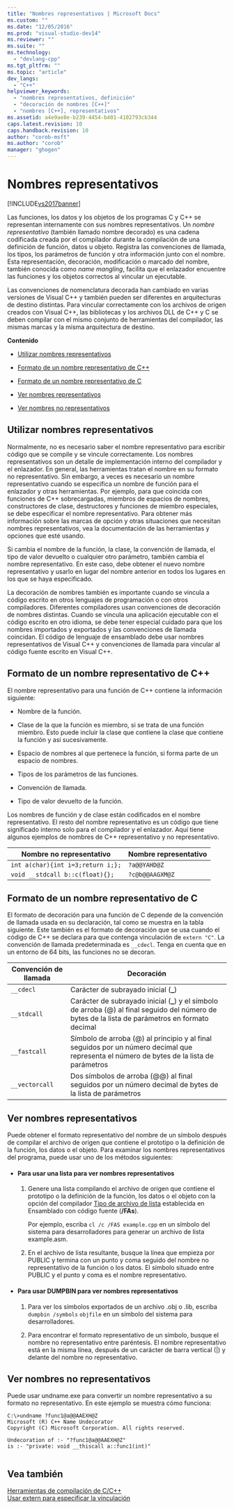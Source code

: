 ```yaml
---
title: "Nombres representativos | Microsoft Docs"
ms.custom: ""
ms.date: "12/05/2016"
ms.prod: "visual-studio-dev14"
ms.reviewer: ""
ms.suite: ""
ms.technology: 
  - "devlang-cpp"
ms.tgt_pltfrm: ""
ms.topic: "article"
dev_langs: 
  - "C++"
helpviewer_keywords: 
  - "nombres representativos, definición"
  - "decoración de nombres [C++]"
  - "nombres [C++], representativos"
ms.assetid: a4e9ae8e-b239-4454-b401-4102793cb344
caps.latest.revision: 10
caps.handback.revision: 10
author: "corob-msft"
ms.author: "corob"
manager: "ghogen"
---
```

# Nombres representativos
[!INCLUDE[vs2017banner](../../assembler/inline/includes/vs2017banner.md)]

Las funciones, los datos y los objetos de los programas C y C\+\+ se representan internamente con sus nombres representativos.  Un *nombre representativo* \(también llamado nombre decorado\) es una cadena codificada creada por el compilador durante la compilación de una definición de función, datos u objeto.  Registra las convenciones de llamada, los tipos, los parámetros de función y otra información junto con el nombre.  Esta representación, decoración, modificación o marcado del nombre, también conocida como *name mangling*, facilita que el enlazador encuentre las funciones y los objetos correctos al vincular un ejecutable.  
  
 Las convenciones de nomenclatura decorada han cambiado en varias versiones de Visual C\+\+ y también pueden ser diferentes en arquitecturas de destino distintas.  Para vincular correctamente con los archivos de origen creados con Visual C\+\+, las bibliotecas y los archivos DLL de C\+\+ y C se deben compilar con el mismo conjunto de herramientas del compilador, las mismas marcas y la misma arquitectura de destino.  
  
 **Contenido**  
  
-   [Utilizar nombres representativos](#Using)  
  
-   [Formato de un nombre representativo de C\+\+](#Format)  
  
-   [Formato de un nombre representativo de C](#FormatC)  
  
-   [Ver nombres representativos](#Viewing)  
  
-   [Ver nombres no representativos](#Undecorated)  
  
##  <a name="Using"></a> Utilizar nombres representativos  
 Normalmente, no es necesario saber el nombre representativo para escribir código que se compile y se vincule correctamente.  Los nombres representativos son un detalle de implementación interno del compilador y el enlazador.  En general, las herramientas tratan el nombre en su formato no representativo.  Sin embargo, a veces es necesario un nombre representativo cuando se especifica un nombre de función para el enlazador y otras herramientas.  Por ejemplo, para que coincida con funciones de C\+\+ sobrecargadas, miembros de espacios de nombres, constructores de clase, destructores y funciones de miembro especiales, se debe especificar el nombre representativo.  Para obtener más información sobre las marcas de opción y otras situaciones que necesitan nombres representativos, vea la documentación de las herramientas y opciones que esté usando.  
  
 Si cambia el nombre de la función, la clase, la convención de llamada, el tipo de valor devuelto o cualquier otro parámetro, también cambia el nombre representativo.  En este caso, debe obtener el nuevo nombre representativo y usarlo en lugar del nombre anterior en todos los lugares en los que se haya especificado.  
  
 La decoración de nombres también es importante cuando se vincula a código escrito en otros lenguajes de programación o con otros compiladores.  Diferentes compiladores usan convenciones de decoración de nombres distintas.  Cuando se vincula una aplicación ejecutable con el código escrito en otro idioma, se debe tener especial cuidado para que los nombres importados y exportados y las convenciones de llamada coincidan.  El código de lenguaje de ensamblado debe usar nombres representativos de Visual C\+\+ y convenciones de llamada para vincular al código fuente escrito en Visual C\+\+.  
  
##  <a name="Format"></a> Formato de un nombre representativo de C\+\+  
 El nombre representativo para una función de C\+\+ contiene la información siguiente:  
  
-   Nombre de la función.  
  
-   Clase de la que la función es miembro, si se trata de una función miembro.  Esto puede incluir la clase que contiene la clase que contiene la función y así sucesivamente.  
  
-   Espacio de nombres al que pertenece la función, si forma parte de un espacio de nombres.  
  
-   Tipos de los parámetros de las funciones.  
  
-   Convención de llamada.  
  
-   Tipo de valor devuelto de la función.  
  
 Los nombres de función y de clase están codificados en el nombre representativo.  El resto del nombre representativo es un código que tiene significado interno solo para el compilador y el enlazador.  Aquí tiene algunos ejemplos de nombres de C\+\+ representativo y no representativo.  
  
|Nombre no representativo|Nombre representativo|  
|------------------------------|---------------------------|  
|`int a(char){int i=3;return i;};`|`?a@@YAHD@Z`|  
|`void __stdcall b::c(float){};`|`?c@b@@AAGXM@Z`|  
  
##  <a name="FormatC"></a> Formato de un nombre representativo de C  
 El formato de decoración para una función de C depende de la convención de llamada usada en su declaración, tal como se muestra en la tabla siguiente.  Este también es el formato de decoración que se usa cuando el código de C\+\+ se declara para que contenga vinculación de `extern "C"`.  La convención de llamada predeterminada es `__cdecl`.  Tenga en cuenta que en un entorno de 64 bits, las funciones no se decoran.  
  
|Convención de llamada|Decoración|  
|---------------------------|----------------|  
|`__cdecl`|Carácter de subrayado inicial \(**\_**\)|  
|`__stdcall`|Carácter de subrayado inicial \(**\_**\) y el símbolo de arroba \(@\) al final seguido del número de bytes de la lista de parámetros en formato decimal|  
|`__fastcall`|Símbolo de arroba \(@\) al principio y al final seguidos por un número decimal que representa el número de bytes de la lista de parámetros|  
|`__vectorcall`|Dos símbolos de arroba \(@@\) al final seguidos por un número decimal de bytes de la lista de parámetros|  
  
##  <a name="Viewing"></a> Ver nombres representativos  
 Puede obtener el formato representativo del nombre de un símbolo después de compilar el archivo de origen que contiene el prototipo o la definición de la función, los datos o el objeto.  Para examinar los nombres representativos del programa, puede usar uno de los métodos siguientes:  
  
-   #### Para usar una lista para ver nombres representativos  
  
    1.  Genere una lista compilando el archivo de origen que contiene el prototipo o la definición de la función, los datos o el objeto con la opción del compilador [Tipo de archivo de lista](../../build/reference/fa-fa-listing-file.md) establecida en Ensamblado con código fuente \(**\/FAs**\).  
  
         Por ejemplo, escriba `cl /c /FAS example.cpp` en un símbolo del sistema para desarrolladores para generar un archivo de lista example.asm.  
  
    2.  En el archivo de lista resultante, busque la línea que empieza por PUBLIC y termina con un punto y coma seguido del nombre no representativo de la función o los datos.  El símbolo situado entre PUBLIC y el punto y coma es el nombre representativo.  
  
-   #### Para usar DUMPBIN para ver nombres representativos  
  
    1.  Para ver los símbolos exportados de un archivo .obj o .lib, escriba `dumpbin /symbols` `objfile` en un símbolo del sistema para desarrolladores.  
  
    2.  Para encontrar el formato representativo de un símbolo, busque el nombre no representativo entre paréntesis.  El nombre representativo está en la misma línea, después de un carácter de barra vertical \(&#124;\) y delante del nombre no representativo.  
  
##  <a name="Undecorated"></a> Ver nombres no representativos  
 Puede usar undname.exe para convertir un nombre representativo a su formato no representativo.  En este ejemplo se muestra cómo funciona:  
  
```  
C:\>undname ?func1@a@@AAEXH@Z  
Microsoft (R) C++ Name Undecorator  
Copyright (C) Microsoft Corporation. All rights reserved.  
  
Undecoration of :- "?func1@a@@AAEXH@Z"  
is :- "private: void __thiscall a::func1(int)"  
  
```  
  
## Vea también  
 [Herramientas de compilación de C\/C\+\+](../../build/reference/c-cpp-build-tools.md)   
 [Usar extern para especificar la vinculación](../../cpp/using-extern-to-specify-linkage.md)